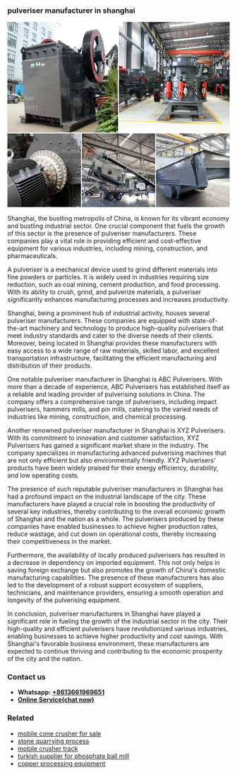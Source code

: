 <h3>pulveriser manufacturer in shanghai</h3><img src='1708663506.jpg' alt=''><p>Shanghai, the bustling metropolis of China, is known for its vibrant economy and bustling industrial sector. One crucial component that fuels the growth of this sector is the presence of pulveriser manufacturers. These companies play a vital role in providing efficient and cost-effective equipment for various industries, including mining, construction, and pharmaceuticals.</p><p>A pulveriser is a mechanical device used to grind different materials into fine powders or particles. It is widely used in industries requiring size reduction, such as coal mining, cement production, and food processing. With its ability to crush, grind, and pulverize materials, a pulveriser significantly enhances manufacturing processes and increases productivity.</p><p>Shanghai, being a prominent hub of industrial activity, houses several pulveriser manufacturers. These companies are equipped with state-of-the-art machinery and technology to produce high-quality pulverisers that meet industry standards and cater to the diverse needs of their clients. Moreover, being located in Shanghai provides these manufacturers with easy access to a wide range of raw materials, skilled labor, and excellent transportation infrastructure, facilitating the efficient manufacturing and distribution of their products.</p><p>One notable pulveriser manufacturer in Shanghai is ABC Pulverisers. With more than a decade of experience, ABC Pulverisers has established itself as a reliable and leading provider of pulverising solutions in China. The company offers a comprehensive range of pulverisers, including impact pulverisers, hammers mills, and pin mills, catering to the varied needs of industries like mining, construction, and chemical processing.</p><p>Another renowned pulveriser manufacturer in Shanghai is XYZ Pulverisers. With its commitment to innovation and customer satisfaction, XYZ Pulverisers has gained a significant market share in the industry. The company specializes in manufacturing advanced pulverising machines that are not only efficient but also environmentally friendly. XYZ Pulverisers' products have been widely praised for their energy efficiency, durability, and low operating costs.</p><p>The presence of such reputable pulveriser manufacturers in Shanghai has had a profound impact on the industrial landscape of the city. These manufacturers have played a crucial role in boosting the productivity of several key industries, thereby contributing to the overall economic growth of Shanghai and the nation as a whole. The pulverisers produced by these companies have enabled businesses to achieve higher production rates, reduce wastage, and cut down on operational costs, thereby increasing their competitiveness in the market.</p><p>Furthermore, the availability of locally produced pulverisers has resulted in a decrease in dependency on imported equipment. This not only helps in saving foreign exchange but also promotes the growth of China's domestic manufacturing capabilities. The presence of these manufacturers has also led to the development of a robust support ecosystem of suppliers, technicians, and maintenance providers, ensuring a smooth operation and longevity of the pulverising equipment.</p><p>In conclusion, pulveriser manufacturers in Shanghai have played a significant role in fueling the growth of the industrial sector in the city. Their high-quality and efficient pulverisers have revolutionized various industries, enabling businesses to achieve higher productivity and cost savings. With Shanghai's favorable business environment, these manufacturers are expected to continue thriving and contributing to the economic prosperity of the city and the nation.</p><h3>Contact us</h3><ul><li><strong>Whatsapp:&nbsp;<a href="https://wa.me/8613661969651">+8613661969651</a></strong></li><li><a href="https://swt.shibang-china.com/?git&amp;zhl&amp;pulveriser manufacturer in shanghai"><strong>Online Service(chat now)</strong></a></li></ul><h3>Related</h3><ul><li><a href='mobile cone crusher for sale.md'>mobile cone crusher for sale</a></li><li><a href='stone quarrying process.md'>stone quarrying process</a></li><li><a href='mobile crusher track.md'>mobile crusher track</a></li><li><a href='turkish supplier for phosphate ball mill.md'>turkish supplier for phosphate ball mill</a></li><li><a href='copper processing equipment.md'>copper processing equipment</a></li></ul>